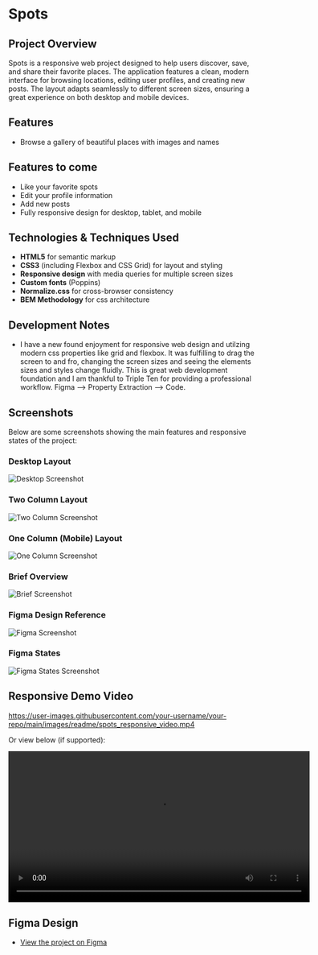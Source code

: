 # Spots

## Project Overview

Spots is a responsive web project designed to help users discover, save, and share their favorite places. The application features a clean, modern interface for browsing locations, editing user profiles, and creating new posts. The layout adapts seamlessly to different screen sizes, ensuring a great experience on both desktop and mobile devices.

## Features

- Browse a gallery of beautiful places with images and names

## Features to come

- Like your favorite spots
- Edit your profile information
- Add new posts
- Fully responsive design for desktop, tablet, and mobile

## Technologies & Techniques Used

- **HTML5** for semantic markup
- **CSS3** (including Flexbox and CSS Grid) for layout and styling
- **Responsive design** with media queries for multiple screen sizes
- **Custom fonts** (Poppins)
- **Normalize.css** for cross-browser consistency
- **BEM Methodology** for css architecture

## Development Notes

- I have a new found enjoyment for responsive web design and utilzing modern css properties like grid and flexbox. It was fulfilling to drag the screen to and fro, changing the screen sizes and seeing the elements sizes and styles change fluidly. This is great web development foundation and I am thankful to Triple Ten for providing a professional workflow. Figma
  --> Property Extraction --> Code.

## Screenshots

Below are some screenshots showing the main features and responsive states of the project:

### Desktop Layout

![Desktop Screenshot](images/readme/screenshot_desktop.png)

### Two Column Layout

![Two Column Screenshot](images/readme/screenshot_two_column.png)

### One Column (Mobile) Layout

![One Column Screenshot](images/readme/screenshot_one_column.png)

### Brief Overview

![Brief Screenshot](images/readme/screenshot_brief.png)

### Figma Design Reference

![Figma Screenshot](images/readme/screenshot_figma.png)

### Figma States

![Figma States Screenshot](images/readme/screenshot_figma_states.png)

## Responsive Demo Video

https://user-images.githubusercontent.com/your-username/your-repo/main/images/readme/spots_responsive_video.mp4

Or view below (if supported):

<video src="images/readme/spots_responsive_video.mp4" controls width="600"></video>

## Figma Design

- [View the project on Figma](https://www.figma.com/file/BBNm2bC3lj8QQMHlnqRsga/Sprint-3-Project-%E2%80%94-Spots?type=design&node-id=2%3A60&mode=design&t=afgNFybdorZO6cQo-1)
